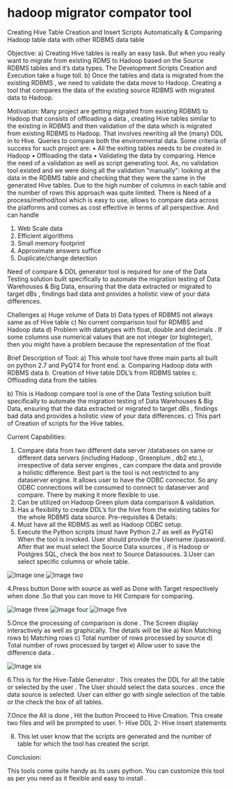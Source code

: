 # hadoop migrator compator tool

Creating Hive Table Creation and Insert Scripts Automatically & Comparing Hadoop table data with other RDBMS data table


Objective:
a) Creating Hive tables is really an easy task. But when you really want to migrate from existing RDMS to Hadoop based on the Source RDBMS tables and it’s data types. The Development Scripts Creation and Execution take a huge toll. 
b) Once the tables and data is migrated from the existing RDBMS , we need to validate the data move to Hadoop. Creating a tool that compares the data of the existing source RDBMS with migrated data to Hadoop.

Motivation:
Many project are getting migrated from existing RDBMS to  Hadoop that consists of offloading a data , creating Hive tables similar to the existing in RDBMS and then validation of the data which is migrated from existing RDBMS to Hadoop. 
That involves rewriting all the (many) DDL in to Hive. Queries to compare both the environmental data.
Some criteria of success for such project are:
•	All the exiting tables needs to be created in Hadoop
•	Offloading the data 
•	Validating the data by comparing.
Hence the need of a validation as well as script generating tool.
As, no validation tool existed and we were doing all the validation "manually": looking at the data in the RDBMS table and checking that they were the same in the generated Hive tables. Due to the high number of columns in each table and the number of rows this approach was quite limited.
There is Need of a process/method/tool which is easy to use, allows to compare data across the platforms and comes as cost effective in terms of all perspective. And can handle  
1.	Web Scale data
2.	Efficient algorithms
3.	Small memory footprint
4.	Approximate answers  suffice
5.	Duplicate/change detection 

Need of compare & DDL generator tool is required for one of the Data Testing solution built specifically to automate the migration testing of Data Warehouses & Big Data, ensuring that the data extracted or migrated to target dBs , findings bad data and provides a holistic view of your data differences.

Challenges
a)	Huge volume of Data 
b)	Data types of RDBMS not always same as of Hive table
c)	No current comparison tool for RDMBS and Hadoop data
d)	Problem with datatypes with float, double and decimals . If some columns use numerical values that are not integer (or bigInteger), then you might have a problem because the representation of the float

Brief Description of Tool:
a)	This whole tool have three main parts all built on python 2.7 and PyQT4 for front end.
a.	Comparing Hadoop data with RDBMS data
b.	Creation of Hive table DDL’s from RDBMS tables
c.	Offloading data from the tables
 
b)	This is Hadoop compare tool is one of the Data Testing solution built specifically to automate the migration testing of Data Warehouses & Big Data, ensuring that the data extracted or migrated to target dBs , findings bad data and provides a holistic view of your data differences.
c)	This part of Creation of scripts for the Hive tables.

Current Capabilities:
1. Compare data from two different data server /databases on same or different data servers (including Hadoop , Greenplum , db2 etc.), irrespective of data server engines , can compare the data and  provide a holistic  difference.  Best part is the tool is not restricted to any dataserver engine. It allows user to have the ODBC connector. So any ODBC connections will be consumed to connect to    dataserver and compare. There by making it more flexible to use.
2. Can be utilized on Hadoop Green plum data comparison & validation.
3. Has a flexibility to create DDL’s for the hive from the existing tables for the whole RDBMS data source.
Pre-requisites & Details:
1.	Must have all the RDBMS as well as Hadoop ODBC setup. 
2.	Execute the Python scripts (must have Python 2.7 as well as PyQT4)
When the tool is invoked. User should provide the Username /password. After that we must select the Source Data sources , if is Hadoop or Postgres SQL, check the box next to Source Datasouces.
3.User can select specific columns or whole table.

![Image one](https://github.com/Payel007/hadoopmigratorcompatortool/blob/master/one.png)
![Image two](https://github.com/Payel007/hadoopmigratorcompatortool/blob/master/two.png)

4.Press button Done with source as well as Done with Target respectively when done .So that you can move to Hit Compare for comparing.

![Image three](https://github.com/Payel007/hadoopmigratorcompatortool/blob/master/three.png)
![Image four](https://github.com/Payel007/hadoopmigratorcompatortool/blob/master/four.png)
![Image five](https://github.com/Payel007/hadoopmigratorcompatortool/blob/master/five.png)



5.Once the processing of comparison is done . The Screen display interactively as well as graphically. The details will be like 
a)	Non Matching rows
b)	Matching rows
c)	Total number of rows processed by source 
d)	Total number of rows processed by target 
e)	Allow user to save the difference data .

![Image six](https://github.com/Payel007/hadoopmigratorcompatortool/blob/master/six.png)

6.This is for the Hive-Table Generator . This creates the DDL for all the table or selected by the user . The User should select the data sources . once the data source is selected. User can either go with single selection of the table or the check the box of all tables.

7.Once the All is done , Hit the button Proceed to Hive Creation. This create two files and will be prompted to user. 
1-	Hive DDL 
2-	Hive insert statements

8. This let user know that the scripts are generated and the number of table for which the tool has created the script.

Conclusion:

This tools come quite handy as its uses python. You can customize this tool as per you need as it flexible and easy to install . 

